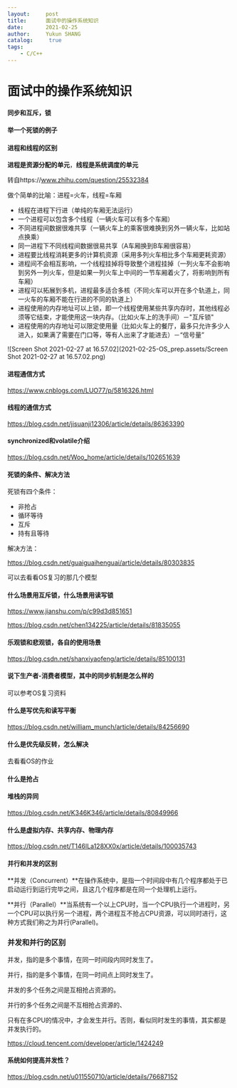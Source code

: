 ```yaml
---
layout:     post
title:      面试中的操作系统知识
date:       2021-02-25
author:     Yukun SHANG
catalog: 	 true
tags:
    - C/C++
---
```


# 面试中的操作系统知识



#### 同步和互斥，锁



#### 举一个死锁的例子



#### 进程和线程的区别

**进程是资源分配的单元**，**线程是系统调度的单元**

转自https://www.zhihu.com/question/25532384

做个简单的比喻：进程=火车，线程=车厢

- 线程在进程下行进（单纯的车厢无法运行）
- 一个进程可以包含多个线程（一辆火车可以有多个车厢）
- 不同进程间数据很难共享（一辆火车上的乘客很难换到另外一辆火车，比如站点换乘）
- 同一进程下不同线程间数据很易共享（A车厢换到B车厢很容易）
- 进程要比线程消耗更多的计算机资源（采用多列火车相比多个车厢更耗资源）
- 进程间不会相互影响，一个线程挂掉将导致整个进程挂掉（一列火车不会影响到另外一列火车，但是如果一列火车上中间的一节车厢着火了，将影响到所有车厢）
- 进程可以拓展到多机，进程最多适合多核（不同火车可以开在多个轨道上，同一火车的车厢不能在行进的不同的轨道上）
- 进程使用的内存地址可以上锁，即一个线程使用某些共享内存时，其他线程必须等它结束，才能使用这一块内存。（比如火车上的洗手间）－"互斥锁"
- 进程使用的内存地址可以限定使用量（比如火车上的餐厅，最多只允许多少人进入，如果满了需要在门口等，等有人出来了才能进去）－“信号量”

![Screen Shot 2021-02-27 at 16.57.02](2021-02-25-OS_prep.assets/Screen Shot 2021-02-27 at 16.57.02.png)

#### 进程通信方式

https://www.cnblogs.com/LUO77/p/5816326.html



#### 线程的通信方式

https://blog.csdn.net/jisuanji12306/article/details/86363390



#### synchronized和volatile介绍

https://blog.csdn.net/Woo_home/article/details/102651639



#### 死锁的条件、解决方法

死锁有四个条件：

* 非抢占
* 循环等待
* 互斥
* 持有且等待

解决方法：

https://blog.csdn.net/guaiguaihenguai/article/details/80303835

可以去看看OS复习的那几个模型



#### 什么场景用互斥锁，什么场景用读写锁

https://www.jianshu.com/p/c99d3d851651

https://blog.csdn.net/chen134225/article/details/81835055



#### 乐观锁和悲观锁，各自的使用场景

https://blog.csdn.net/shanxiyaofeng/article/details/85100131



#### 说下生产者-消费者模型，其中的同步机制是怎么样的

可以参考OS复习资料





#### 什么是写优先和读写平衡

https://blog.csdn.net/william_munch/article/details/84256690



#### 什么是优先级反转，怎么解决

去看看OS的作业





#### 什么是抢占





#### 堆栈的异同

https://blog.csdn.net/K346K346/article/details/80849966





#### 什么是虚拟内存、共享内存、物理内存

https://blog.csdn.net/T146lLa128XX0x/article/details/100035743



#### 并行和并发的区别

**并发（Concurrent）**在操作系统中，是指一个时间段中有几个程序都处于已启动运行到运行完毕之间，且这几个程序都是在同一个处理机上运行。

**并行（Parallel）**当系统有一个以上CPU时，当一个CPU执行一个进程时，另一个CPU可以执行另一个进程，两个进程互不抢占CPU资源，可以同时进行，这种方式我们称之为并行(Parallel)。

### **并发和并行的区别**

并发，指的是多个事情，在同一时间段内同时发生了。   

并行，指的是多个事情，在同一时间点上同时发生了。

并发的多个任务之间是互相抢占资源的。   

并行的多个任务之间是不互相抢占资源的、

只有在多CPU的情况中，才会发生并行。否则，看似同时发生的事情，其实都是并发执行的。

https://cloud.tencent.com/developer/article/1424249



#### 系统如何提高并发性？

https://blog.csdn.net/u011550710/article/details/76687152